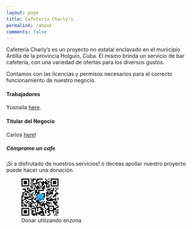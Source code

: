 ```yaml
---
layout: page
title: Cafetería Charly's
permalink: /about
comments: false
---
```


<div class="row justify-content-between">
<div class="col-md-8 pr-5">

<p>Cafetería Charly’s es un proyecto no estatal enclavado en el municipio Antilla de la provincia Holguín, Cuba. El mismo brinda un servicio de bar cafetería, con una variedad de ofertas para los diversos gustos.<br>

Contamos con las licencias y permisos necesarios para el correcto funcionamiento de nuestro negocio.</p>

<h4>Trabajadores</h4>

<p>Yusnaila <a href="">here</a>.</p>

<h4>Titular del Negocio</h4>

<p>Carlos <a href="">here</a>!</p>

</div>

<div class="col-md-4">

<div class="sticky-top sticky-top-80">
<h5>Cómprame un cafe</h5>

<p>¡Si a disfrutado de nuestros servicios! ó deceas apollar nuestro proyecto puede hacer una donación.</p>

<!-- <a target="_blank" href="https://www.wowthemes.net/donate/" class="btn btn-danger">Buy me a coffee</a> -->

<figure>
  <img src="/assets/images/donate/enzona-cafeteria.png" width="100" height="100" alt="ENZONA">  
  <figcaption>Donar utilizando enzona</figcaption>
</figure>

</div>
</div>
</div>